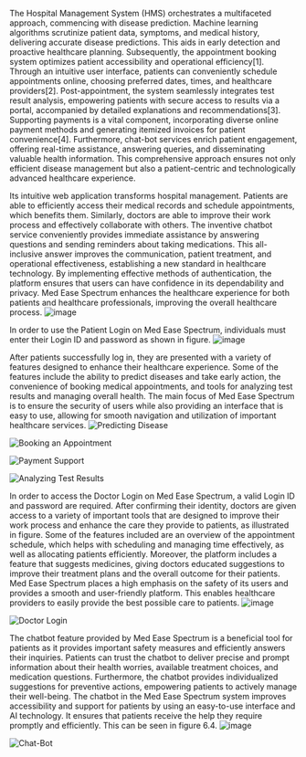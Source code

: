 The Hospital Management System (HMS) orchestrates a multifaceted approach, commencing with disease prediction. Machine learning algorithms scrutinize patient data, symptoms, and medical history, delivering accurate disease predictions. This aids in early detection and proactive healthcare planning. Subsequently, the appointment booking system optimizes patient accessibility and operational efficiency[1].
Through an intuitive user interface, patients can conveniently schedule appointments online, choosing preferred dates, times, and healthcare providers[2].
Post-appointment, the system seamlessly integrates test result analysis, empowering patients with secure access to results via a portal, accompanied by detailed explanations and recommendations[3].
Supporting payments is a vital component, incorporating diverse online payment methods and generating itemized invoices for patient convenience[4].
Furthermore, chat-bot services enrich patient engagement, offering real-time assistance, answering queries, and disseminating valuable health information. This comprehensive approach ensures not only efficient disease management but also a patient-centric and technologically advanced healthcare experience.

Its intuitive web application transforms hospital management. Patients are able to efficiently access their medical records and schedule appointments, which benefits them. Similarly, doctors are able to improve their work process and effectively collaborate with others. The inventive chatbot service conveniently provides immediate assistance by answering questions and sending reminders about taking medications. This all-inclusive answer improves the communication, patient treatment, and operational effectiveness, establishing a new standard in healthcare technology. By implementing effective methods of authentication, the platform ensures that users can have confidence in its dependability and privacy. Med Ease Spectrum enhances the healthcare experience for both patients and healthcare professionals, improving the overall healthcare process.
![image](https://github.com/user-attachments/assets/cee3c9df-6a80-4002-8a2d-929142d971a0)


In order to use the Patient Login on Med Ease Spectrum, individuals must enter their Login ID and password as shown in figure.
![image](https://github.com/user-attachments/assets/63122537-b93f-44dd-8855-074b904c7925)


After patients successfully log in, they are presented with a variety of features designed to enhance their healthcare experience. Some of the features include the ability to predict diseases and take early action, the convenience of booking medical appointments, and tools for analyzing test results and managing overall health. The main focus of Med Ease Spectrum is to ensure the security of users while also providing an interface that is easy to use, allowing for smooth navigation and utilization of important healthcare services.
![Predicting Disease](https://github.com/user-attachments/assets/a57b79ab-fb3c-4752-854e-41d89f90f609)

![Booking an Appointment](https://github.com/user-attachments/assets/64b20b5f-897b-4d41-aa73-059416869fd8) 

![Payment Support](https://github.com/user-attachments/assets/541982c4-2c8e-4483-b16b-8f249653fdc2)


![Analyzing Test Results](https://github.com/user-attachments/assets/ccf54f7c-204a-41b9-912b-de03e280816e)



In order to access the Doctor Login on Med Ease Spectrum, a valid Login ID and password are required. After confirming their identity, doctors are given access to a variety of important tools that are designed to improve their work process and enhance the care they provide to patients, as illustrated in figure. Some of the features included are an overview of the appointment schedule, which helps with scheduling and managing time effectively, as well as allocating patients efficiently. Moreover, the platform includes a feature that suggests medicines, giving doctors educated suggestions to improve their treatment plans and the overall outcome for their patients. Med Ease Spectrum places a high emphasis on the safety of its users and provides a smooth and user-friendly platform. This enables healthcare providers to easily provide the best possible care to patients.
![image](https://github.com/user-attachments/assets/72fa6531-24eb-4e61-8c65-5d3d6850d098) 

![Doctor Login](https://github.com/user-attachments/assets/3e142fc0-db7f-4fac-934d-af6c55f86d8c)


The chatbot feature provided by Med Ease Spectrum is a beneficial tool for patients as it provides important safety measures and efficiently answers their inquiries. Patients can trust the chatbot to deliver precise and prompt information about their health worries, available treatment choices, and medication questions. Furthermore, the chatbot provides individualized suggestions for preventive actions, empowering patients to actively manage their well-being. The chatbot in the Med Ease Spectrum system improves accessibility and support for patients by using an easy-to-use interface and AI technology. It ensures that patients receive the help they require promptly and efficiently. This can be seen in figure 6.4.
![image](https://github.com/user-attachments/assets/656d83a4-b9b8-4c65-aab9-9896b819c65d) 

![Chat-Bot](https://github.com/user-attachments/assets/582550cd-b475-4f0f-ab63-920ebe2470b7)





